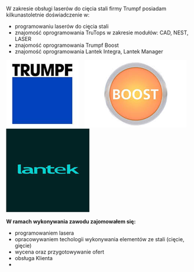 W zakresie obsługi laserów do cięcia stali firmy Trumpf posiadam kilkunastoletnie doświadczenie w:

- programowaniu laserów do cięcia stali
- znajomość oprogramowania TruTops w zakresie modułów: CAD, NEST, LASER
- znajomość oprogramowania Trumpf Boost
- znajomość oprogramowania Lantek Integra, Lantek Manager

![Trumpf_LOGO](static/images/Trumpf-Logo.jpg "Trumpf_LOGO") &nbsp;&nbsp;
![Trumpf_Boost_LOGO](static/images/Trumpf_BOOST_LOGO.jpg "Trumpf_Boost_LOGO") &nbsp;&nbsp;
![Lantek_LOGO](static/images/Lantek_LOGO.jpg "Lantek_LOGO")



**W ramach wykonywania zawodu zajomowałem się:**

- programowaniem lasera
- opracowywaniem techologii wykonywania elementów ze stali (cięcie, gięcie)
- wycena oraz przygotowywanie ofert
- obsługa Klienta
- 
